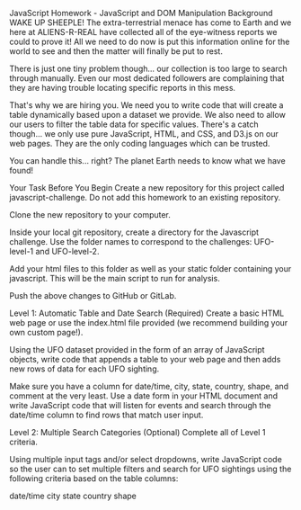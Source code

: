 JavaScript Homework - JavaScript and DOM Manipulation
Background
WAKE UP SHEEPLE! The extra-terrestrial menace has come to Earth and we here at ALIENS-R-REAL have collected all of the eye-witness reports we could to prove it! All we need to do now is put this information online for the world to see and then the matter will finally be put to rest.

There is just one tiny problem though... our collection is too large to search through manually. Even our most dedicated followers are complaining that they are having trouble locating specific reports in this mess.

That's why we are hiring you. We need you to write code that will create a table dynamically based upon a dataset we provide. We also need to allow our users to filter the table data for specific values. There's a catch though... we only use pure JavaScript, HTML, and CSS, and D3.js on our web pages. They are the only coding languages which can be trusted.

You can handle this... right? The planet Earth needs to know what we have found!

Your Task
Before You Begin
Create a new repository for this project called javascript-challenge. Do not add this homework to an existing repository.

Clone the new repository to your computer.

Inside your local git repository, create a directory for the Javascript challenge. Use the folder names to correspond to the challenges: UFO-level-1 and UFO-level-2.

Add your html files to this folder as well as your static folder containing your javascript. This will be the main script to run for analysis.

Push the above changes to GitHub or GitLab.

Level 1: Automatic Table and Date Search (Required)
Create a basic HTML web page or use the index.html file provided (we recommend building your own custom page!).

Using the UFO dataset provided in the form of an array of JavaScript objects, write code that appends a table to your web page and then adds new rows of data for each UFO sighting.

Make sure you have a column for date/time, city, state, country, shape, and comment at the very least.
Use a date form in your HTML document and write JavaScript code that will listen for events and search through the date/time column to find rows that match user input.

Level 2: Multiple Search Categories (Optional)
Complete all of Level 1 criteria.

Using multiple input tags and/or select dropdowns, write JavaScript code so the user can to set multiple filters and search for UFO sightings using the following criteria based on the table columns:

date/time
city
state
country
shape
